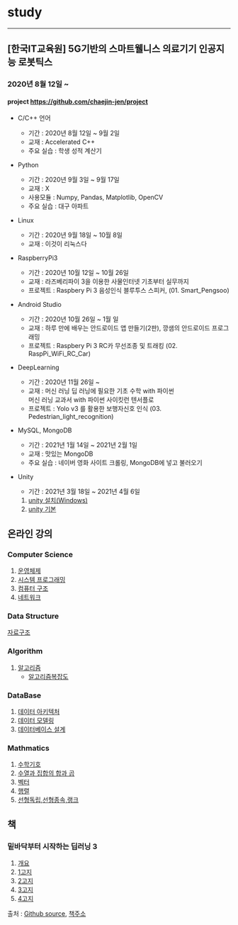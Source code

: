 # study
-----
## [한국IT교육원] 5G기반의 스마트웰니스 의료기기 인공지능 로봇틱스
### 2020년 8월 12일 ~
#### project https://github.com/chaejin-jen/project

- C/C++ 언어
    + 기간 : 2020년 8월 12일 ~ 9월 2일
    + 교재 : Accelerated C++
    + 주요 실습 : 학생 성적 계산기


- Python
    + 기간 : 2020년 9월 3일 ~ 9월 17일
    + 교재 : X
    + 사용모듈 : Numpy, Pandas, Matplotlib, OpenCV
    + 주요 실습 : 대구 아파트


- Linux
    + 기간 : 2020년 9월 18일 ~ 10월 8일
    + 교재 : 이것이 리눅스다

- RaspberryPi3
    + 기간 : 2020년 10월 12일 ~ 10월 26일
    + 교재 : 라즈베리파이 3을 이용한 사물인터넷 기초부터 실무까지
    + 프로젝트 : Raspbery Pi 3 음성인식 블루투스 스피커, (01. Smart_Pengsoo)


- Android Studio
    + 기간 : 2020년 10월 26일 ~ 1월 일
    + 교재 : 하루 만에 배우는 안드로이드 앱 만들기(2판), 깡샘의 안드로이드 프로그래밍
    + 프로젝트 : Raspbery Pi 3 RC카 무선조종 및 트래킹 (02. RaspPi_WiFi_RC_Car)
 
 
- DeepLearning
    + 기간 : 2020년 11월 26일 ~
    + 교재 : 머신 러닝 딥 러닝에 필요한 기초 수학 with 파이썬  
             머신 러닝 교과서 with 파이썬 사이킷런 텐서플로
    + 프로젝트 : Yolo v3 를 활용한 보행자신호 인식 (03. Pedestrian_light_recognition)
    
    
- MySQL, MongoDB
    + 기간 : 2021년 1월 14일 ~ 2021년 2월 1일
    + 교재 : 맛있는 MongoDB
    + 주요 실습 : 네이버 영화 사이트 크롤링, MongoDB에 넣고 불러오기

- Unity
    + 기간 : 2021년 3월 18일 ~ 2021년 4월 6일
    1. [unity 설치(Windows)](https://chaejin-jen.github.io/2021/03/19/Unity/unity_install/)
    2. [unity 기본](https://chaejin-jen.github.io/2021/03/25/Unity/unity_bagic/)

## 온라인 강의

### Computer Science
1. [운영체제](https://chaejin-jen.github.io/2021/03/07/ComputerScience/운영체제/)
2. [시스템 프로그래밍](https://chaejin-jen.github.io/2021/03/14/ComputerScience/시스템프로그래밍/)
3. [컴퓨터 구조](https://chaejin-jen.github.io/2021/04/02/ComputerScience/컴퓨터구조/)
3. [네트워크](https://chaejin-jen.github.io/2021/04/04/ComputerScience/네트워크/)


### Data Structure
[자료구조](https://chaejin-jen.github.io/2021/03/08/CodeAlgorithm/자료구조/)

### Algorithm
1. [알고리즘](https://chaejin-jen.github.io/2021/03/11/CodeAlgorithm/알고리즘/)
   - [알고리즘복잡도](https://chaejin-jen.github.io/2021/03/10/CodeAlgorithm/알고리즘복잡도/)

### DataBase
1. [데이터 아키텍처](https://chaejin-jen.github.io/2021/04/05/ComputerScience/데이터아키텍처/)
2. [데이터 모델링](https://chaejin-jen.github.io/2021/04/13/ComputerScience/데이터모델링/)
3. [데이터베이스 설계](https://chaejin-jen.github.io/2021/04/16/ComputerScience/데이터베이스설계/)

### Mathmatics
1. [수학기호](https://chaejin-jen.github.io/2021/03/02/DataScience/Math/Bagic/수학기호/)
2. [수열과 집합의 합과 곱](https://chaejin-jen.github.io/2021/03/03/DataScience/Math/Bagic/수열집합의_합과곱/)
3. [벡터](https://chaejin-jen.github.io/2021/03/05/DataScience/Math/Bagic/벡터/)
4. [행렬](https://chaejin-jen.github.io/2021/03/13/DataScience/Math/Bagic/행렬/)
5. [선형독립,선형종속,랭크](https://chaejin-jen.github.io/2021/03/09/DataScience/Math/Bagic/선형독립_선형종속_랭크/)


## 책

### 밑바닥부터 시작하는 딥러닝 3
1. [개요](https://chaejin-jen.github.io/2021/03/15/DeepLearning/Mit3/mitdeep0/)
2. [1고지](https://chaejin-jen.github.io/2021/03/18/DeepLearning/Mit3/mitdeep1/)
3. [2고지](https://chaejin-jen.github.io/2021/03/21/DeepLearning/Mit3/mitdeep2/)
4. [3고지](https://chaejin-jen.github.io/2021/03/24/DeepLearning/Mit3/mitdeep3/)
5. [4고지](https://chaejin-jen.github.io/2021/03/27/DeepLearning/Mit3/mitdeep4/)

출처 : [Github source](https://github.com/WegraLee/deep-learning-from-scratch), [책주소](https://www.hanbit.co.kr/store/books/look.php?p_code=B6627606922) 
